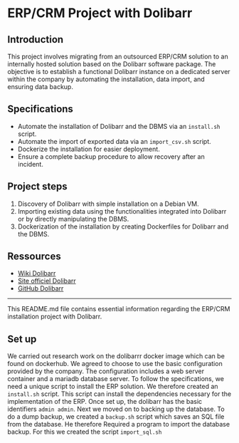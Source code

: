 # ERP/CRM Project with Dolibarr

## Introduction
This project involves migrating from an outsourced ERP/CRM solution to an internally hosted solution based on the Dolibarr software package. The objective is to establish a functional Dolibarr instance on a dedicated server within the company by automating the installation, data import, and ensuring data backup.

## Specifications 
- Automate the installation of Dolibarr and the DBMS via an `install.sh` script.
- Automate the import of exported data via an `import_csv.sh` script.
- Dockerize the installation for easier deployment.
- Ensure a complete backup procedure to allow recovery after an incident.

## Project steps 
1. Discovery of Dolibarr with simple installation on a Debian VM.
2. Importing existing data using the functionalities integrated into Dolibarr or by directly manipulating the DBMS.
3. Dockerization of the installation by creating Dockerfiles for Dolibarr and the DBMS.


## Ressources
- [Wiki Dolibarr](https://wiki.dolibarr.org/)
- [Site officiel Dolibarr](https://www.dolibarr.org/)
- [GitHub Dolibarr](https://github.com/Dolibarr/dolibarr/)

---

This README.md file contains essential information regarding the ERP/CRM installation project with Dolibarr. 

## Set up 
We carried out research work on the dolibarrr docker image which can be found on dockerhub. 
We agreed to choose to use the basic configuration provided by the company. The configuration includes a web server container and a mariadb database server. 
To follow the specifications, we need a unique script to install the ERP solution. We therefore created an `install.sh` script. 
This script can install the dependencies necessary for the implementation of the ERP. Once set up, the dolibarr has the basic identifiers `admin admin`.
Next we moved on to backing up the database. To do a dump backup, we created a `backup.sh` script which saves an SQL file from the database.
He therefore Required a program to import the database backup. For this we created the script `import_sql.sh`
